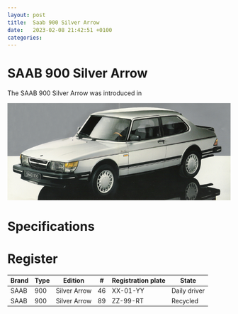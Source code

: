 ```yaml
---
layout: post
title:  Saab 900 Silver Arrow
date:   2023-02-08 21:42:51 +0100
categories:
---
```

# SAAB 900 Silver Arrow

The SAAB 900 Silver Arrow was introduced in

![SAAB 900 Silver Arrow](/assets/images/900_silver_arrow/header.png "SAAB 900 Silver Arrow")

# Specifications

# Register

| Brand | Type | Edition | # | Registration plate | State |
| --- | --- | --- | --- | --- | ---- |
| SAAB | 900 | Silver Arrow  | 46 | XX-01-YY | Daily driver | 
| SAAB | 900 | Silver Arrow | 89 | ZZ-99-RT | Recycled | 
